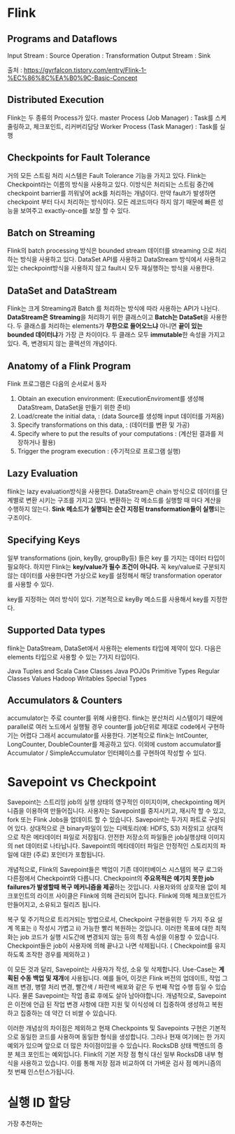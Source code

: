 # Flink
## Programs and Dataflows 
Input Stream : Source 
Operation : Transformation
Output Stream : Sink



출처 : https://gyrfalcon.tistory.com/entry/Flink-1-%EC%86%8C%EA%B0%9C-Basic-Concept

## Distributed Execution
Flink는 두 종류의 Process가 있다.
master Process (Job Manager) : Task를 스케줄링하고, 체크포인트, 리커버리담당
Worker Process (Task Manager) : Task를 실행 

## Checkpoints for Fault Tolerance
거의 모든 스트림 처리 시스템은 Fault Tolerance 기능을 가지고 있다. Flink는 Checkpoint라는 이름의 방식을 사용하고 있다.
이방식은 처리되는 스트림 중간에 checkpoint barrier를 끼워넣어 ack를 처리하는 개념이다. 만약 fault가 발생하면 checkpoint 부터 다시 처리하는 방식이다. 모든 레코드마다 하지 않기 때문에 빠른 성능을 보여주고 exactly-once를 보장 할 수 있다. 

## Batch on Streaming
Flink의 batch processing 방식은 bounded stream 데이터를 streaming 으로 처리하는 방식을 사용하고 있다.
DataSet API를 사용하고 DataStream 방식에서 사용하고 있는 checkpoint방식을 사용하지 않고 fault시 모두 재실행하는 방식을 사용한다.

## DataSet and DataStream
Flink는 크게 Streaming과 Batch 를 처리하는 방식에 따라 사용하는 API가 나뉜다.
**DataStream은 Streaming**을 처리하기 위한 클래스이고 **Batch는 DataSet**을 사용한다.
두 클래스를 처리하는 elements가 **무한으로 들어오느냐** 아니면 **끝이 있는 bounded 데이터냐**가 가장 큰 차이이다.
두 클래스 모두 **immutable**한 속성을 가지고 있다. 즉, 변경되지 않는 콜렉션의 개념이다.

## Anatomy of a Flink Program
Flink 프로그램은 다음의 순서로서 동자
1. Obtain an execution environment: (ExecutionEnviroment를 생성해 DataStream, DataSet을 만들기 위한 준비)
2. Load/create the initial data, : (data Source를 생성해 input 데이터를 가져옴)
3. Specify transformations on this data, : (데이터를 변환 및 가공)
4. Specify where to put the results of your computations : (계산된 결과를 저장하거나 활용)
5. Trigger the program execution : (주기적으로 프로그램 실행)

## Lazy Evaluation
flink는 lazy evaluation방식을 사용한다. DataStream은 chain 방식으로 데이터를 단계별로 변환 시키는 구조를 가지고 있다.
변환하는 각 메소드를 실행할 때 마다 계산을 수행하지 않는다. **Sink 메소드가 실행되는 순간 지정된 transformation들이 실행**되는 구조이다.

## Specifying Keys
일부 transformations (join, keyBy, groupBy등) 들은 key 를 가지는 데이터 타입이 필요하다. 하지만 Flink는 **key/value가 필수 조건이 아니다.**
꼭 key/value로 구분되지 않는 데이터를 사용한다면 가상으로 key를 설정해서 해당 transformation operator를 사용할 수 있다.

key를 지정하는 여러 방식이 있다. 기본적으로 keyBy 메소드를 사용해서 key를 지정한다. 


## Supported Data types
flink는 DataStream, DataSet에서 사용하는 elements 타입에 제약이 있다. 
다음은 elements 타입으로 사용할 수 있는 7가지 타입이다.

Java Tuples and Scala Case Classes
Java POJOs
Primitive Types
Regular Classes
Values
Hadoop Writables
Special Types


## Accumulators & Counters
accumulator는 주로 counter를 위해 사용한다. flink는 분산처리 시스템이기 때문에 parallel로 여러 노드에서 실행될 경우 counter를 job단위로 제대로 code에서 구현하기는 어렵다 그래서 accumulator를 사용한다.
기본적으로  flink는 IntCounter, LongCounter, DoubleCounter를 제공하고 있다. 
이외에 custom accumulator를 Accumulator / SimpleAccumulator 인터페이스를 구현하여 작성할 수 있다.


# Savepoint vs Checkpoint

Savepoint는 스트리밍 job의 실행 상태의 영구적인 이미지이며, checkpointing 메커니즘을 이용하여 만들어집니다.
사용자는 Savepoint를 중지시키고, 재시작 할 수 있고, fork 또는 Flink Jobs을 업데이트 할 수 있습니다.
Savepoint는 두가지 파트로 구성되어 있다. 상대적으로 큰 binary파일이 있는 디렉토리(예: HDFS, S3) 저장되고 상대적으로 작은 메타데이터 파일로 저장됩다.
안전한 저장소의 파일들은 job실행상태 이미지의 net 데이터로 나타납니다.
Savepoint의 메타데이터 파일은 안정적인 스토리지의 파일에 대한 (주로) 포인터가 포함됩니다.

개념적으로, Flink의 Savepoint들은 백업이 기존 데이터베이스 시스템의 복구 로그와 다른점에서 Checkpoint와 다릅니다.
Checkpoint의 **주요목적은 예기치 못한 job failures가 발생할때 복구 메커니즘을 제공**하는 것입니다. 
사용자와의 상호작용 없이 체크포인트의 라이프 사이클은 Flink에 의해 관리되어 집니다. Flink에 의해 체크포인트가 만들어지고, 소유되고 릴리즈 됩니다. 

복구 및 주기적으로 트리거되는 방법으로서, Checkpoint 구현을위한 두 가지 주요 설계 목표는 i) 작성시 가볍고 ii) 가능한 빨리 복원하는 것입니다. 이러한 목표에 대한 최적화는 job 코드가 실행 시도간에 변경되지 않는 등의 특정 속성을 이용할 수 있습니다.
Checkpoint들은 job이 사용자에 의해 끝나고 나면 삭제됩니다. ( Checkpoint를 유지하도록 조작한 경우를 제외하고 )

이 모든 것과 달리, Savepoint는 사용자가 작성, 소유 및 삭제합니다. Use-Case는 **계획된 수동 백업 및 재개**에 사용됩니다. 예를 들어, 이것은 Flink 버전의 업데이트, 작업 그래프 변경, 병렬 처리 변경, 빨간색 / 파란색 배포와 같은 두 번째 작업 수행 등일 수 있습니다. 물론 Savepoint는 작업 종료 후에도 살아 남아야합니다. 
개념적으로, Savepoint은 이전에 언급 된 작업 변경 사항에 대한 지원 및 이식성에 더 집중하여 생성하고 복원하고 집중하는 데 약간 더 비쌀 수 있습니다.

이러한 개념상의 차이점은 제외하고 현재 Checkpoints 및 Savepoints 구현은 기본적으로 동일한 코드를 사용하며 동일한 형식을 생성합니다. 그러나 현재 여기에는 한 가지 예외가 있으며 앞으로 더 많은 차이점이있을 수 있습니다. RocksDB 상태 백엔드의 증분 체크 포인트는 예외입니다. Flink의 기본 저장 점 형식 대신 일부 RocksDB 내부 형식을 사용하고 있습니다. 이를 통해 저장 점과 비교하여 더 가벼운 검사 점 메커니즘의 첫 번째 인스턴스가됩니다.

# 실행 ID 할당
가장 추천하는 